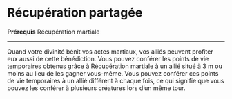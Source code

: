 # Récupération partagée

<p><strong>Prérequis</strong> Récupération martiale</p>
<hr>
<p>Quand votre divinité bénit vos actes martiaux, vos alliés peuvent profiter eux aussi de cette bénédiction. Vous pouvez conférer les points de vie temporaires obtenus grâce à Récupération martiale à un allié situé à 3 m ou moins au lieu de les gagner vous-même. Vous pouvez conférer ces points de vie temporaires à un allié différent à chaque fois, ce qui signifie que vous pouvez les conférer à plusieurs créatures lors d’un même tour.</p>